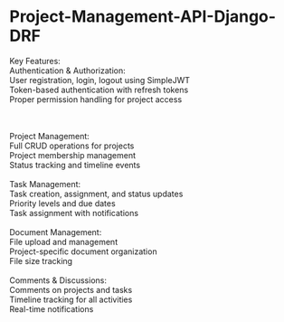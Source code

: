 # Project-Management-API-Django-DRF

Key Features:
<br>
 Authentication & Authorization:
<br>
User registration, login, logout using SimpleJWT
<br>
Token-based authentication with refresh tokens
<br>
Proper permission handling for project access

<br>
<br>
 Project Management:
<br>
Full CRUD operations for projects
<br>
Project membership management
<br>
Status tracking and timeline events

<br>
<br>
 Task Management:
<br>
Task creation, assignment, and status updates
<br>
Priority levels and due dates
<br>
Task assignment with notifications

<br>
<br>
 Document Management:
<br>
File upload and management
<br>
Project-specific document organization
<br>
File size tracking

<br>
<br>
 Comments & Discussions:
<br>
Comments on projects and tasks
<br>
Timeline tracking for all activities
<br>
Real-time notifications

